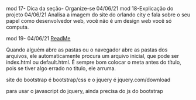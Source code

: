 mod 17- Dica da seção- Organize-se                     04/06/21
mod 18-Explicação do projeto                           04/06/21
Analisa a imagem do site do orlando city e fala sobre
o seu papel como desenvolvedor web, você não é um design web
você só computa.

mod 19-                                                04/06/21
[ReadMe](../../ReadMe.md)

   Quando alguém abre as pastas ou o navegador abre as pastas 
dos arquivos, ele automaticamente procura um arquivo inicial,
que pode ser index.html ou default.html. 
    É sempre bom colocar o meta antes do título, pois se tiver
algo errado no titulo, ele arruma.

site do bootstrap é bootstrap/css e o jquery é 
jquery.com/download

para usar o javascript do jquery, ainda precisa do js do 
bootstrap 